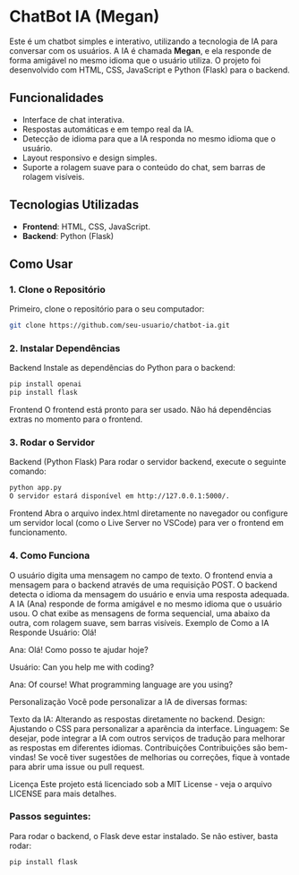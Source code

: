 # ChatBot IA (Megan)

Este é um chatbot simples e interativo, utilizando a tecnologia de IA para conversar com os usuários. A IA é chamada **Megan**, e ela responde de forma amigável no mesmo idioma que o usuário utiliza. O projeto foi desenvolvido com HTML, CSS, JavaScript e Python (Flask) para o backend.

## Funcionalidades

- Interface de chat interativa.
- Respostas automáticas e em tempo real da IA.
- Detecção de idioma para que a IA responda no mesmo idioma que o usuário.
- Layout responsivo e design simples.
- Suporte a rolagem suave para o conteúdo do chat, sem barras de rolagem visíveis.

## Tecnologias Utilizadas

- **Frontend**: HTML, CSS, JavaScript.
- **Backend**: Python (Flask)

## Como Usar

### 1. Clone o Repositório

Primeiro, clone o repositório para o seu computador:

```bash
git clone https://github.com/seu-usuario/chatbot-ia.git
```

### 2. Instalar Dependências
Backend
Instale as dependências do Python para o backend:

```bash
pip install openai
pip install flask
```

Frontend
O frontend está pronto para ser usado. Não há dependências extras no momento para o frontend.


### 3. Rodar o Servidor
Backend (Python Flask)
Para rodar o servidor backend, execute o seguinte comando:

```bash
python app.py
O servidor estará disponível em http://127.0.0.1:5000/.
```

Frontend
Abra o arquivo index.html diretamente no navegador ou configure um servidor local (como o Live Server no VSCode) para ver o frontend em funcionamento.

### 4. Como Funciona
O usuário digita uma mensagem no campo de texto.
O frontend envia a mensagem para o backend através de uma requisição POST.
O backend detecta o idioma da mensagem do usuário e envia uma resposta adequada.
A IA (Ana) responde de forma amigável e no mesmo idioma que o usuário usou.
O chat exibe as mensagens de forma sequencial, uma abaixo da outra, com rolagem suave, sem barras visíveis.
Exemplo de Como a IA Responde
Usuário: Olá!

Ana: Olá! Como posso te ajudar hoje?

Usuário: Can you help me with coding?

Ana: Of course! What programming language are you using?

Personalização
Você pode personalizar a IA de diversas formas:

Texto da IA: Alterando as respostas diretamente no backend.
Design: Ajustando o CSS para personalizar a aparência da interface.
Linguagem: Se desejar, pode integrar a IA com outros serviços de tradução para melhorar as respostas em diferentes idiomas.
Contribuições
Contribuições são bem-vindas! Se você tiver sugestões de melhorias ou correções, fique à vontade para abrir uma issue ou pull request.

Licença
Este projeto está licenciado sob a MIT License - veja o arquivo LICENSE para mais detalhes.


### Passos seguintes:

Para rodar o backend, o Flask deve estar instalado. Se não estiver, basta rodar:

```bash
pip install flask
```

